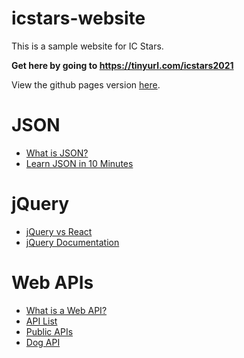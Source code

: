 # icstars-website

This is a sample website for IC Stars.

**Get here by going to https://tinyurl.com/icstars2021**

View the github pages version [here](https://mcsnolte.github.io/icstars-website/).

# JSON

* [What is JSON?](https://www.w3schools.com/whatis/whatis_json.asp)
* [Learn JSON in 10 Minutes](https://beginnersbook.com/2015/04/json-tutorial/)

# jQuery

* [jQuery vs React](https://upmostly.com/web-development/jquery-vs-react-the-ultimate-comparison-guide)
* [jQuery Documentation](https://api.jquery.com/)

# Web APIs

* [What is a Web API?](https://www.w3schools.com/js/js_api_intro.asp)
* [API List](https://apilist.fun/)
* [Public APIs](https://github.com/public-apis/public-apis)
* [Dog API](https://dog.ceo/dog-api/documentation/random)
